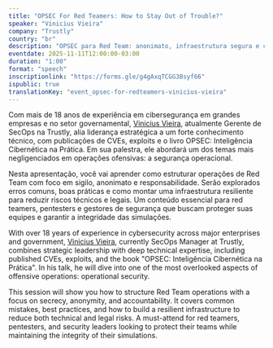 ```yaml
---
title: "OPSEC For Red Teamers: How to Stay Out of Trouble?"
speaker: "Vinicius Vieira"
company: "Trustly"
country: "br"
description: "OPSEC para Red Team: anonimato, infraestrutura segura e como reduzir riscos técnicos e legais em operações ofensivas."
eventdate: 2025-11-11T12:00:00-03:00
duration: "1:00"
format: "speech"
inscriptionlink: "https://forms.gle/g4gAxqTCGG3Bsyf66"
ispublic: true
translationKey: "event_opsec-for-redteamers-vinicius-vieira"
---
```


Com mais de 18 anos de experiência em cibersegurança em grandes empresas e no setor governamental, [Vinicius Vieira](https://www.linkedin.com/in/v1n1v131r4/), atualmente Gerente de SecOps na Trustly, alia liderança estratégica a um forte conhecimento técnico, com publicações de CVEs, exploits e o livro OPSEC: Inteligência Cibernética na Prática. Em sua palestra, ele abordará um dos temas mais negligenciados em operações ofensivas: a segurança operacional.

Nesta apresentação, você vai aprender como estruturar operações de Red Team com foco em sigilo, anonimato e responsabilidade. Serão explorados erros comuns, boas práticas e como montar uma infraestrutura resiliente para reduzir riscos técnicos e legais. Um conteúdo essencial para red teamers, pentesters e gestores de segurança que buscam proteger suas equipes e garantir a integridade das simulações.

With over 18 years of experience in cybersecurity across major enterprises and government, [Vinicius Vieira](https://www.linkedin.com/in/v1n1v131r4/), currently SecOps Manager at Trustly, combines strategic leadership with deep technical expertise, including published CVEs, exploits, and the book "OPSEC: Inteligência Cibernética na Prática". In his talk, he will dive into one of the most overlooked aspects of offensive operations: operational security.

This session will show you how to structure Red Team operations with a focus on secrecy, anonymity, and accountability. It covers common mistakes, best practices, and how to build a resilient infrastructure to reduce both technical and legal risks. A must-attend for red teamers, pentesters, and security leaders looking to protect their teams while maintaining the integrity of their simulations.